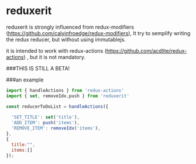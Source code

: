 # reduxerit
reduxerit is strongly influenced from redux-modifiers (https://github.com/calvinfroedge/redux-modifiers), It try to semplify writing the redux reducer, but without using immutablejs.

it is intended to work with redux-actions (https://github.com/acdlite/redux-actions) , but it is not mandatory.

###THIS IS STILL A BETA! 


###an example

```js
import { handleActions } from 'redux-actions'
import { set, removeIdx,push } from 'reduxerit'

const reducerToDoList = handleActions({
  
  'SET_TITLE': set('title'),
  'ADD_ITEM': push('items'),
  'REMOVE_ITEM': removeIdx('items'),
}, 
{
  title:"",
  items:[]
});
```
